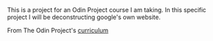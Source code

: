 This is a project for an Odin Project course I am taking. In this specific project I will be deconstructing google's own website.

From The Odin Project's [curriculum](http://www.theodinproject.com/courses/web-development-101/lessons/html-css)
